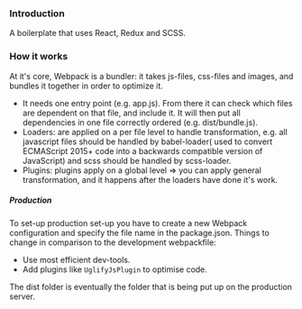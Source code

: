 ### Introduction
A boilerplate that uses React, Redux and SCSS.

### How it works
At it's core, Webpack is a bundler: it takes js-files, css-files and images, and bundles it together in order to optimize it.

- It needs one entry point (e.g. app.js). From there it can check which files are dependent on that file, and include it. It will then put all dependencies in one file correctly ordered (e.g. dist/bundle.js).
- Loaders: are applied on a per file level to handle transformation, e.g. all javascript files should be handled by babel-loader( used to convert ECMAScript 2015+ code into a backwards compatible version of JavaScript) and scss should be handled by scss-loader.
- Plugins: plugins apply on a global level => you can apply general transformation, and it happens after the loaders have done it's work.

#####  Production
To set-up production set-up you have to create a new Webpack configuration and specify the file name in the package.json. Things to change in comparison to the development webpackfile:
- Use most efficient dev-tools.
- Add plugins like `UglifyJsPlugin` to optimise code.  

The dist folder is eventually the folder that is being put up on the production server.
